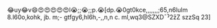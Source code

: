 😂uy😂v😄😍😍😍😍😍l😭;;😭;;p.😭[dp.😭0gt0kce,,,,,,,;65,n6lulm 8.l60o,kohk, jb.  m;-  gtfgy6,hl6h,-,,n,n                              c.     ml,wq3@SZXD¯ˀ2z̄Z szzSq 23]